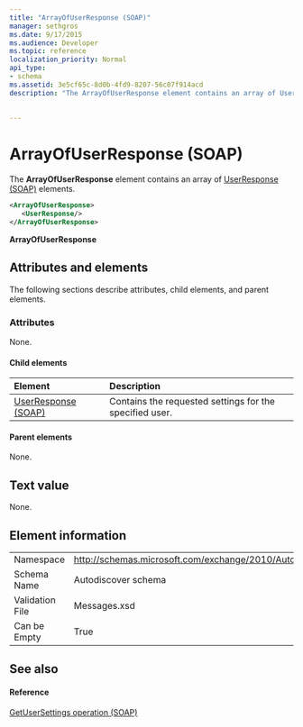 ```yaml
---
title: "ArrayOfUserResponse (SOAP)"
manager: sethgros
ms.date: 9/17/2015
ms.audience: Developer
ms.topic: reference
localization_priority: Normal
api_type:
- schema
ms.assetid: 3e5cf65c-8d0b-4fd9-8207-56c07f914acd
description: "The ArrayOfUserResponse element contains an array of UserResponse (SOAP) elements."
 
 
---
```


# ArrayOfUserResponse (SOAP)

The **ArrayOfUserResponse** element contains an array of [UserResponse (SOAP)](userresponse-soap.md) elements. 
  
```XML
<ArrayOfUserResponse>
   <UserResponse/>
</ArrayOfUserResponse>
```

 **ArrayOfUserResponse**
## Attributes and elements

The following sections describe attributes, child elements, and parent elements.
  
### Attributes

None.
  
#### Child elements

|**Element**|**Description**|
|:-----|:-----|
|[UserResponse (SOAP)](userresponse-soap.md) <br/> |Contains the requested settings for the specified user.  <br/> |
   
#### Parent elements

None.
  
## Text value

None.
  
## Element information

|||
|:-----|:-----|
|Namespace  <br/> |http://schemas.microsoft.com/exchange/2010/Autodiscover  <br/> |
|Schema Name  <br/> |Autodiscover schema  <br/> |
|Validation File  <br/> |Messages.xsd  <br/> |
|Can be Empty  <br/> |True  <br/> |
   
## See also

#### Reference

[GetUserSettings operation (SOAP)](getusersettings-operation-soap.md)


